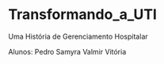 # Transformando_a_UTI
 Uma História de Gerenciamento Hospitalar
 
 Alunos:
 Pedro
 Samyra
 Valmir 
 Vitória
